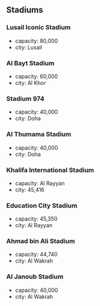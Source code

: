 ## Stadiums

### Lusail Iconic Stadium
- capacity: 80,000
- city: Lusail
### Al Bayt Stadium
- capacity: 60,000
- city: Al Khor
### Stadium 974
- capacity: 40,000
- city: Doha
### Al Thumama Stadium
- capacity: 40,000
- city: Doha
### Khalifa International Stadium
- capacity: Al Rayyan
- city: 45,416
### Education City Stadium
- capacity: 45,350
- city: Al Rayyan
### Ahmad bin Ali Stadium
- capacity:  44,740
- city: Al Wakrah
### Al Janoub Stadium
- capacity: 40,000
- city: Al Wakrah
